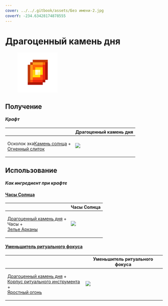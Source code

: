 ```yaml
---
cover: ../../.gitbook/assets/Без имени-2.jpg
coverY: -234.63428174878555
---
```


# Драгоценный камень дня

<figure><img src="../../.gitbook/assets/perk_gem_day_128.png" alt=""><figcaption></figcaption></figure>

## Получение

#### _Крафт_

|                                                                                                               |  Драгоценный камень дня                       |
| ------------------------------------------------------------------------------------------------------------- | --------------------------------------------- |
| <p>Осколок эха<a href="sunstone.md">Камень солнца</a> +<br><a href="fireite_ingot.md">Огненный слиток</a></p> | ![](../../.gitbook/assets/perk\_gem\_day.png) |

## Использование

#### _Как ингредиент при крафте_

#### [Часы Солнца](mysterious_clock.md)

|                                                                                                                             |  Часы Солнца                                     |
| --------------------------------------------------------------------------------------------------------------------------- | ------------------------------------------------ |
| <p><a href="perk_gem_day.md">Драгоценный камень дня</a> +<br>Часы +<br><a href="weak_arcana_potion.md">Зелье Арканы</a></p> | ![](../../.gitbook/assets/mysterious\_clock.png) |

#### [Уменьшитель ритуального фокуса](ritual_focus_lesser.md)

|                                                                                                                                                                                    |  Уменьшитель ритуального фокуса                      |
| ---------------------------------------------------------------------------------------------------------------------------------------------------------------------------------- | ---------------------------------------------------- |
| <p><a href="perk_gem_day.md">Драгоценный камень дня</a> +<br><a href="ritual_focus_minor.md">Корпус ритуального инструмента</a> +<br><a href="fury_fire.md">Яростный огонь</a></p> | ![](../../.gitbook/assets/ritual\_focus\_lesser.png) |

